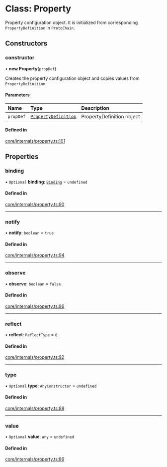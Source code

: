 # Class: Property

Property configuration object.
It is initialized from corresponding `PropertyDefinition` in `ProtoChain`.

## Constructors

### constructor

• **new Property**(`propDef`)

Creates the property configuration object and copies values from `PropertyDefinition`.

#### Parameters

| Name | Type | Description |
| :------ | :------ | :------ |
| `propDef` | [`PropertyDefinition`](PropertyDefinition.md) | PropertyDefinition object |

#### Defined in

[core/internals/property.ts:101](https://github.com/io-gui/io/blob/tsc/src/core/internals/property.ts#L101)

## Properties

### binding

• `Optional` **binding**: [`Binding`](Binding.md) = `undefined`

#### Defined in

[core/internals/property.ts:90](https://github.com/io-gui/io/blob/tsc/src/core/internals/property.ts#L90)

___

### notify

• **notify**: `boolean` = `true`

#### Defined in

[core/internals/property.ts:94](https://github.com/io-gui/io/blob/tsc/src/core/internals/property.ts#L94)

___

### observe

• **observe**: `boolean` = `false`

#### Defined in

[core/internals/property.ts:96](https://github.com/io-gui/io/blob/tsc/src/core/internals/property.ts#L96)

___

### reflect

• **reflect**: `ReflectType` = `0`

#### Defined in

[core/internals/property.ts:92](https://github.com/io-gui/io/blob/tsc/src/core/internals/property.ts#L92)

___

### type

• `Optional` **type**: `AnyConstructor` = `undefined`

#### Defined in

[core/internals/property.ts:88](https://github.com/io-gui/io/blob/tsc/src/core/internals/property.ts#L88)

___

### value

• `Optional` **value**: `any` = `undefined`

#### Defined in

[core/internals/property.ts:86](https://github.com/io-gui/io/blob/tsc/src/core/internals/property.ts#L86)
